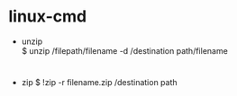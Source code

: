 # linux-cmd   
* unzip    
$ unzip /filepath/filename -d /destination path/filename
# 

* zip
$ !zip -r filename.zip /destination path
